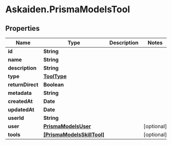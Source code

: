 # Askaiden.PrismaModelsTool

## Properties
Name | Type | Description | Notes
------------ | ------------- | ------------- | -------------
**id** | **String** |  | 
**name** | **String** |  | 
**description** | **String** |  | 
**type** | [**ToolType**](ToolType.md) |  | 
**returnDirect** | **Boolean** |  | 
**metadata** | **String** |  | 
**createdAt** | **Date** |  | 
**updatedAt** | **Date** |  | 
**userId** | **String** |  | 
**user** | [**PrismaModelsUser**](PrismaModelsUser.md) |  | [optional] 
**tools** | [**[PrismaModelsSkillTool]**](PrismaModelsSkillTool.md) |  | [optional] 
